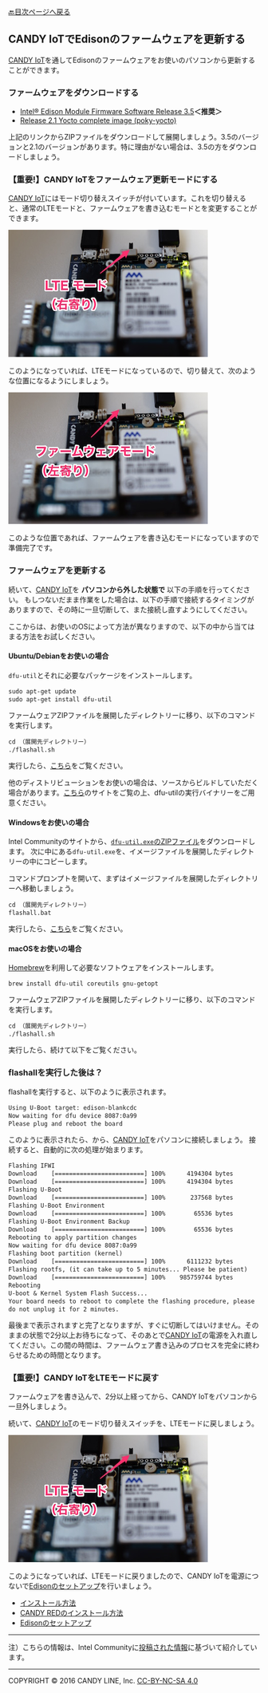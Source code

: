 [🔙目次ページへ戻る](README.md)

## CANDY IoTでEdisonのファームウェアを更新する

[CANDY IoT](http://www.candy-line.io/proandsv.html#candyiot)を通してEdisonのファームウェアをお使いのパソコンから更新することができます。

### ファームウェアをダウンロードする

- [Intel® Edison Module Firmware Software Release 3.5](https://downloadmirror.intel.com/26028/eng/iot-devkit-prof-dev-image-edison-20160606.zip)**＜推奨＞**
- [Release 2.1 Yocto complete image (poky-yocto)](http://downloadmirror.intel.com/25384/eng/edison-iotdk-image-280915.zip)

上記のリンクからZIPファイルをダウンロードして展開しましょう。3.5のバージョンと2.1のバージョンがあります。特に理由がない場合は、3.5の方をダウンロードしましょう。

### 【重要!】CANDY IoTをファームウェア更新モードにする

[CANDY IoT](http://www.candy-line.io/proandsv.html#candyiot)にはモード切り替えスイッチが付いています。これを切り替えると、通常のLTEモードと、ファームウェアを書き込むモードとを変更することができます。

![LTE Mode Switch](images/sw-ltemode.jpg)

このようになっていれば、LTEモードになっているので、切り替えて、次のような位置になるようにしましょう。

![Firmware Mode Switch](images/sw-fwmode.jpg)

このような位置であれば、ファームウェアを書き込むモードになっていますので準備完了です。

### ファームウェアを更新する

続いて、[CANDY IoT](http://www.candy-line.io/proandsv.html#candyiot)を **パソコンから外した状態で** 以下の手順を行ってください。
もしつないだまま作業をした場合は、以下の手順で接続するタイミングがありますので、その時に一旦切断して、また接続し直すようにしてください。

ここからは、お使いのOSによって方法が異なりますので、以下の中から当てはまる方法をお試しください。

#### Ubuntu/Debianをお使いの場合

`dfu-util`とそれに必要なパッケージをインストールします。

```
sudo apt-get update
sudo apt-get install dfu-util
```

ファームウェアZIPファイルを展開したディレクトリーに移り、以下のコマンドを実行します。

```
cd （展開先ディレクトリー）
./flashall.sh
```

実行したら、[こちら](#flashallを実行した後は？)をご覧ください。

他のディストリビューションをお使いの場合は、ソースからビルドしていただく場合があります。[こちら](http://dfu-util.sourceforge.net)のサイトをご覧の上、dfu-utilの実行バイナリーをご用意ください。

#### Windowsをお使いの場合

Intel Communityのサイトから、[`dfu-util.exe`のZIPファイル](https://communities.intel.com/servlet/JiveServlet/download/25154-6-102797/dfu-util.exe.zip)をダウンロードします。
次に中にある`dfu-util.exe`を、イメージファイルを展開したディレクトリーの中にコピーします。

コマンドプロンプトを開いて、まずはイメージファイルを展開したディレクトリーへ移動しましょう。
```
cd （展開先ディレクトリー）
flashall.bat
```

実行したら、[こちら](#flashallを実行した後は？)をご覧ください。

#### macOSをお使いの場合

[Homebrew](http://brew.sh/index_ja.html)を利用して必要なソフトウェアをインストールします。

```
brew install dfu-util coreutils gnu-getopt
```

ファームウェアZIPファイルを展開したディレクトリーに移り、以下のコマンドを実行します。

```
cd （展開先ディレクトリー）
./flashall.sh
```

実行したら、続けて以下をご覧ください。

### flashallを実行した後は？

flashallを実行すると、以下のように表示されます。

```
Using U-Boot target: edison-blankcdc
Now waiting for dfu device 8087:0a99
Please plug and reboot the board
```

このように表示されたら、から、[CANDY IoT](http://www.candy-line.io/proandsv.html#candyiot)をパソコンに接続しましょう。
接続すると、自動的に次の処理が始まります。

```
Flashing IFWI
Download	[=========================] 100%      4194304 bytes
Download	[=========================] 100%      4194304 bytes
Flashing U-Boot
Download	[=========================] 100%       237568 bytes
Flashing U-Boot Environment
Download	[=========================] 100%        65536 bytes
Flashing U-Boot Environment Backup
Download	[=========================] 100%        65536 bytes
Rebooting to apply partition changes
Now waiting for dfu device 8087:0a99
Flashing boot partition (kernel)
Download	[=========================] 100%      6111232 bytes
Flashing rootfs, (it can take up to 5 minutes... Please be patient)
Download	[=========================] 100%    985759744 bytes
Rebooting
U-boot & Kernel System Flash Success...
Your board needs to reboot to complete the flashing procedure, please do not unplug it for 2 minutes.
```

最後まで表示されますと完了となりますが、すぐに切断してはいけません。そのままの状態で2分以上お待ちになって、そのあとで[CANDY IoT](http://www.candy-line.io/proandsv.html#candyiot)の電源を入れ直してください。この間の時間は、ファームウェア書き込みのプロセスを完全に終わらせるための時間となります。

### 【重要!】CANDY IoTをLTEモードに戻す

ファームウェアを書き込んで、2分以上経ってから、CANDY IoTをパソコンから一旦外しましょう。

続いて、[CANDY IoT](http://www.candy-line.io/proandsv.html#candyiot)のモード切り替えスイッチを、LTEモードに戻しましょう。

![LTE Mode Switch](images/sw-ltemode.jpg)

このようになっていれば、LTEモードに戻りましたので、CANDY IoTを電源につないで[Edisonのセットアップ](Edisonのセットアップ.md)を行いましょう。

* [インストール方法](インストール方法.md)
* [CANDY REDのインストール方法](CANDY-REDのインストール方法.md)
* [Edisonのセットアップ](Edisonのセットアップ.md)

---
注）こちらの情報は、Intel Communityに[投稿された情報](https://communities.intel.com/docs/DOC-25154)に基づいて紹介しています。

---
COPYRIGHT © 2016 CANDY LINE, Inc. [CC-BY-NC-SA 4.0](https://creativecommons.org/licenses/by-nc-sa/4.0/)
